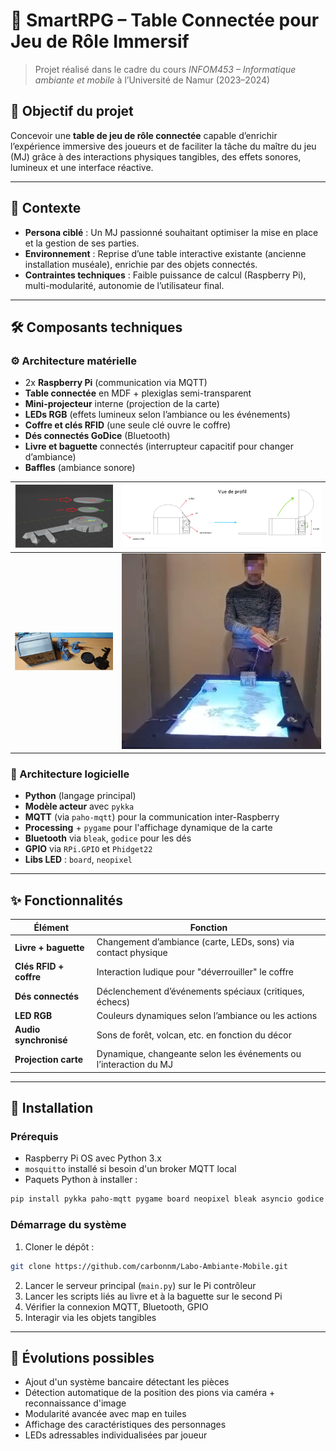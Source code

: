 # 🎲 SmartRPG – Table Connectée pour Jeu de Rôle Immersif

> Projet réalisé dans le cadre du cours *INFOM453 – Informatique ambiante et mobile* à l’Université de Namur (2023–2024)

## 🧭 Objectif du projet

Concevoir une **table de jeu de rôle connectée** capable d’enrichir l’expérience immersive des joueurs et de faciliter la tâche du maître du jeu (MJ) grâce à des interactions physiques tangibles, des effets sonores, lumineux et une interface réactive.

---

## 🧙 Contexte

- **Persona ciblé** : Un MJ passionné souhaitant optimiser la mise en place et la gestion de ses parties.
- **Environnement** : Reprise d’une table interactive existante (ancienne installation muséale), enrichie par des objets connectés.
- **Contraintes techniques** : Faible puissance de calcul (Raspberry Pi), multi-modularité, autonomie de l’utilisateur final.

---

## 🛠️ Composants techniques

### ⚙️ Architecture matérielle

- 2x **Raspberry Pi** (communication via MQTT)
- **Table connectée** en MDF + plexiglas semi-transparent
- **Mini-projecteur** interne (projection de la carte)
- **LEDs RGB** (effets lumineux selon l’ambiance ou les événements)
- **Coffre et clés RFID** (une seule clé ouvre le coffre)
- **Dés connectés GoDice** (Bluetooth)
- **Livre et baguette** connectés (interrupteur capacitif pour changer d’ambiance)
- **Baffles** (ambiance sonore)

| ![Modèle 3D Clef RFID](Assets/ClefRFID.png) | ![Modèle 3D Coffre Moteur](Assets/CoffreMoteur.png) |
|--------------------------------|--------------------------------|
| ![Pièces imprimées 3D](Assets/impression3D.png) | ![Table de jeu](Assets/TableDeJeu.png) |


### 🧬 Architecture logicielle

- **Python** (langage principal)
- **Modèle acteur** avec `pykka`
- **MQTT** (via `paho-mqtt`) pour la communication inter-Raspberry
- **Processing** + `pygame` pour l'affichage dynamique de la carte
- **Bluetooth** via `bleak`, `godice` pour les dés
- **GPIO** via `RPi.GPIO` et `Phidget22`
- **Libs LED** : `board`, `neopixel`

---

## ✨ Fonctionnalités

| Élément               | Fonction                                                                 |
|------------------------|--------------------------------------------------------------------------|
| **Livre + baguette**   | Changement d’ambiance (carte, LEDs, sons) via contact physique           |
| **Clés RFID + coffre** | Interaction ludique pour "déverrouiller" le coffre                      |
| **Dés connectés**      | Déclenchement d’événements spéciaux (critiques, échecs)                  |
| **LED RGB**            | Couleurs dynamiques selon l’ambiance ou les actions                      |
| **Audio synchronisé**  | Sons de forêt, volcan, etc. en fonction du décor                         |
| **Projection carte**   | Dynamique, changeante selon les événements ou l’interaction du MJ        |

---

## 🚀 Installation

### Prérequis

- Raspberry Pi OS avec Python 3.x
- `mosquitto` installé si besoin d'un broker MQTT local
- Paquets Python à installer :
```bash
pip install pykka paho-mqtt pygame board neopixel bleak asyncio godice RPi.GPIO Phidget22
```

### Démarrage du système

1. Cloner le dépôt :
```bash
git clone https://github.com/carbonnm/Labo-Ambiante-Mobile.git
```
2. Lancer le serveur principal (`main.py`) sur le Pi contrôleur
3. Lancer les scripts liés au livre et à la baguette sur le second Pi
4. Vérifier la connexion MQTT, Bluetooth, GPIO
5. Interagir via les objets tangibles

---

## 🔄 Évolutions possibles

- Ajout d'un système bancaire détectant les pièces
- Détection automatique de la position des pions via caméra + reconnaissance d'image
- Modularité avancée avec map en tuiles
- Affichage des caractéristiques des personnages
- LEDs adressables individualisées par joueur
